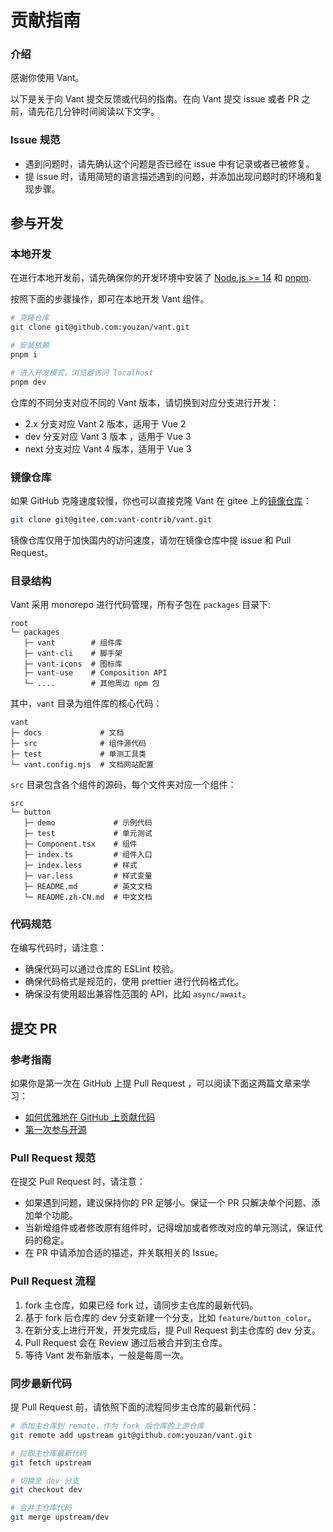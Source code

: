 # 贡献指南

### 介绍

感谢你使用 Vant。

以下是关于向 Vant 提交反馈或代码的指南。在向 Vant 提交 issue 或者 PR 之前，请先花几分钟时间阅读以下文字。

### Issue 规范

- 遇到问题时，请先确认这个问题是否已经在 issue 中有记录或者已被修复。
- 提 issue 时，请用简短的语言描述遇到的问题，并添加出现问题时的环境和复现步骤。

## 参与开发

### 本地开发

在进行本地开发前，请先确保你的开发环境中安装了 [Node.js >= 14](https://nodejs.org) 和 [pnpm](https://pnpm.io).

按照下面的步骤操作，即可在本地开发 Vant 组件。

```bash
# 克隆仓库
git clone git@github.com:youzan/vant.git

# 安装依赖
pnpm i

# 进入开发模式，浏览器访问 localhost
pnpm dev
```

仓库的不同分支对应不同的 Vant 版本，请切换到对应分支进行开发：

- 2.x 分支对应 Vant 2 版本，适用于 Vue 2
- dev 分支对应 Vant 3 版本 ，适用于 Vue 3
- next 分支对应 Vant 4 版本，适用于 Vue 3

### 镜像仓库

如果 GitHub 克隆速度较慢，你也可以直接克隆 Vant 在 gitee 上的[镜像仓库](https://gitee.com/vant-contrib/vant)：

```bash
git clone git@gitee.com:vant-contrib/vant.git
```

镜像仓库仅用于加快国内的访问速度，请勿在镜像仓库中提 issue 和 Pull Request。

### 目录结构

Vant 采用 monorepo 进行代码管理，所有子包在 `packages` 目录下:

```
root
└─ packages
   ├─ vant        # 组件库
   ├─ vant-cli    # 脚手架
   ├─ vant-icons  # 图标库
   ├─ vant-use    # Composition API
   └─ ....        # 其他周边 npm 包
```

其中，`vant` 目录为组件库的核心代码：

```
vant
├─ docs             # 文档
├─ src              # 组件源代码
├─ test             # 单测工具类
└─ vant.config.mjs  # 文档网站配置
```

`src` 目录包含各个组件的源码，每个文件夹对应一个组件：

```
src
└─ button
   ├─ demo             # 示例代码
   ├─ test             # 单元测试
   ├─ Component.tsx    # 组件
   ├─ index.ts         # 组件入口
   ├─ index.less       # 样式
   ├─ var.less         # 样式变量
   ├─ README.md        # 英文文档
   └─ README.zh-CN.md  # 中文文档
```

### 代码规范

在编写代码时，请注意：

- 确保代码可以通过仓库的 ESLint 校验。
- 确保代码格式是规范的，使用 prettier 进行代码格式化。
- 确保没有使用超出兼容性范围的 API，比如 `async/await`。

## 提交 PR

### 参考指南

如果你是第一次在 GitHub 上提 Pull Request ，可以阅读下面这两篇文章来学习：

- [如何优雅地在 GitHub 上贡献代码](https://segmentfault.com/a/1190000000736629)
- [第一次参与开源](https://github.com/firstcontributions/first-contributions/blob/master/translations/README.chs.md)

### Pull Request 规范

在提交 Pull Request 时，请注意：

- 如果遇到问题，建议保持你的 PR 足够小。保证一个 PR 只解决单个问题、添加单个功能。
- 当新增组件或者修改原有组件时，记得增加或者修改对应的单元测试，保证代码的稳定。
- 在 PR 中请添加合适的描述，并关联相关的 Issue。

### Pull Request 流程

1. fork 主仓库，如果已经 fork 过，请同步主仓库的最新代码。
2. 基于 fork 后仓库的 dev 分支新建一个分支，比如 `feature/button_color`。
3. 在新分支上进行开发，开发完成后，提 Pull Request 到主仓库的 dev 分支。
4. Pull Request 会在 Review 通过后被合并到主仓库。
5. 等待 Vant 发布新版本，一般是每周一次。

### 同步最新代码

提 Pull Request 前，请依照下面的流程同步主仓库的最新代码：

```bash
# 添加主仓库到 remote，作为 fork 后仓库的上游仓库
git remote add upstream git@github.com:youzan/vant.git

# 拉取主仓库最新代码
git fetch upstream

# 切换至 dev 分支
git checkout dev

# 合并主仓库代码
git merge upstream/dev
```
